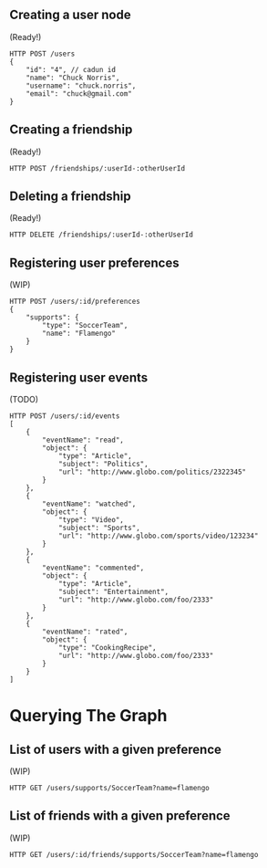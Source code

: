 ## Creating a user node
(Ready!)

```
HTTP POST /users
{
    "id": "4", // cadun id
    "name": "Chuck Norris",
    "username": "chuck.norris",
    "email": "chuck@gmail.com"
}
```

## Creating a friendship
(Ready!)

```
HTTP POST /friendships/:userId-:otherUserId
```

## Deleting a friendship
(Ready!)

```
HTTP DELETE /friendships/:userId-:otherUserId
```

## Registering user preferences
(WIP)

```
HTTP POST /users/:id/preferences
{
    "supports": {
        "type": "SoccerTeam",
        "name": "Flamengo"
    }
}
```

## Registering user events
(TODO)

```
HTTP POST /users/:id/events
[
    {
        "eventName": "read",
        "object": {
            "type": "Article",
            "subject": "Politics",
            "url": "http://www.globo.com/politics/2322345"
        }
    },
    {
        "eventName": "watched",
        "object": {
            "type": "Video",
            "subject": "Sports",
            "url": "http://www.globo.com/sports/video/123234"
        }
    },
    {
        "eventName": "commented",
        "object": {
            "type": "Article",
            "subject": "Entertainment",
            "url": "http://www.globo.com/foo/2333"
        }
    },
    {
        "eventName": "rated",
        "object": {
            "type": "CookingRecipe",
            "url": "http://www.globo.com/foo/2333"
        }
    }
]
```

# Querying The Graph

## List of users with a given preference
(WIP)

```
HTTP GET /users/supports/SoccerTeam?name=flamengo
```


## List of friends with a given preference
(WIP)

```
HTTP GET /users/:id/friends/supports/SoccerTeam?name=flamengo
```